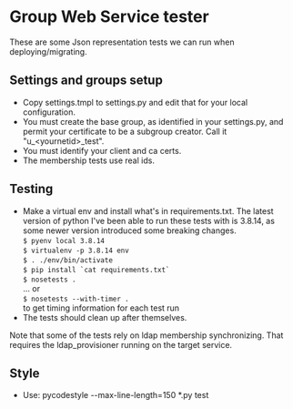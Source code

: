 # Group Web Service tester
These are some Json representation tests we can run when deploying/migrating.

## Settings and groups setup
* Copy settings.tmpl to settings.py and edit that for your local configuration.
* You must create the base group, as identified in your settings.py, and permit your certificate to be a subgroup creator.  Call it "u\_\<yournetid>\_test".
* You must identify your client and ca certs.
* The membership tests use real ids.

## Testing

* Make a virtual env and install what's in requirements.txt. The latest version of python I've been able to run these tests with is 3.8.14, as some newer version introduced some breaking changes.<br>
`$ pyenv local 3.8.14`<br>
`$ virtualenv -p 3.8.14 env`<br>
`$ . ./env/bin/activate`<br>
``$ pip install `cat requirements.txt` ``<br>
`$ nosetests .`<br>
... or<br>
`$ nosetests --with-timer .`<br>
to get timing information for each test run
* The tests should clean up after themselves.

Note that some of the tests rely on ldap membership synchronizing.  That requires the ldap_provisioner running on the target service.

## Style

* Use: pycodestyle --max-line-length=150  *.py test


